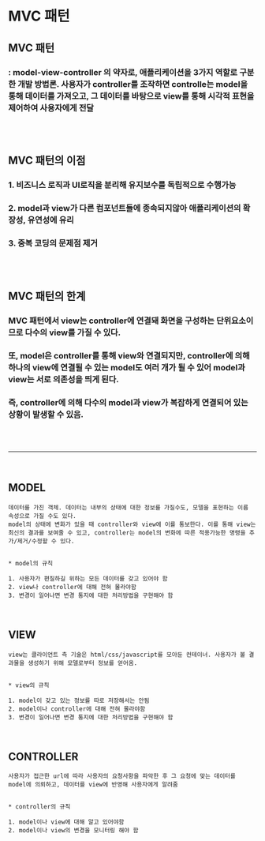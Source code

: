 # **MVC 패턴**

## **MVC 패턴**
### : model-view-controller 의 약자로, 애플리케이션을 3가지 역할로 구분한 개발 방법론. 사용자가 controller를 조작하면 controlle는 model을 통해 데이터를 가져오고, 그 데이터를 바탕으로 view를 통해 시각적 표현을 제어하여 사용자에게 전달
<br/>
<br/>

## **MVC 패턴의 이점**
### 1. 비즈니스 로직과 UI로직을 분리해 유지보수를 독립적으로 수행가능
### 2. model과 view가 다른 컴포넌트들에 종속되지않아 애플리케이션의 확장성, 유연성에 유리 
### 3. 중복 코딩의 문제점 제거
<br/>
<br/>

## **MVC 패턴의 한계**
### MVC 패턴에서 view는 controller에 연결돼 화면을 구성하는 단위요소이므로 다수의 view를 가질 수 있다. 
### 또, model은 controller를 통해 view와 연결되지만, controller에 의해 하나의 view에 연결될 수 있는 model도 여러 개가 될 수 있어 model과 view는 서로 의존성을 띄게 된다.
### 즉, controller에 의해 다수의 model과 view가 복잡하게 연결되어 있는 상황이 발생할 수 있음.
<br/>
<br/>

---
<br/>

## **MODEL**
```
데이터를 가진 객체. 데이터는 내부의 상태에 대한 정보를 가질수도, 모델을 표현하는 이름 속성으로 가질 수도 있다. 
model의 상태에 변화가 있을 때 controller와 view에 이를 통보한다. 이를 통해 view는 최신의 결과를 보여줄 수 있고, controller는 model의 변화에 따른 적용가능한 명령을 추가/제거/수정할 수 있다.


* model의 규칙

1. 사용자가 편질하길 위하는 모든 데이터를 갖고 있어야 함
2. view나 controller에 대해 전혀 몰라야함
3. 변경이 일어나면 변경 통지에 대한 처리방법을 구현해야 함
```

<br/>

## **VIEW**
```
view는 클라이언트 측 기술은 html/css/javascript를 모아둔 컨테이너. 사용자가 볼 결과물을 생성하기 위해 모델로부터 정보를 얻어옴.


* view의 규칙

1. model이 갖고 있는 정보를 따로 저장해서는 안됨
2. model이나 controller에 대해 전혀 몰라야함
3. 변경이 일어나면 변경 통지에 대한 처리방법을 구현해야 함
```

<br/>

## **CONTROLLER**
```
사용자가 접근한 url에 따라 사용자의 요청사항을 파악한 후 그 요청에 맞는 데이터를 model에 의뢰하고, 데이터를 view에 반영해 사용자에게 알려줌


* controller의 규칙

1. model이나 view에 대해 알고 있어야함
2. model이나 view의 변경을 모니터링 해야 함
```
